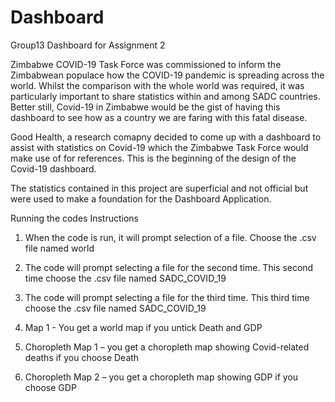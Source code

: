 # Dashboard
Group13 Dashboard for Assignment 2


Zimbabwe COVID-19 Task Force was commissioned to inform the Zimbabwean populace  how the COVID-19 pandemic is spreading across the world. Whilst the comparison with the whole world was required, it was particularly important to share statistics within and among SADC countries. Better still, Covid-19 in Zimbabwe would be the gist of having this dashboard to see how as a country we are faring with this fatal disease. 
        
Good Health, a research comapny decided to come up with a dashboard to assist with statistics on Covid-19 which the Zimbabwe Task Force would make use of for references. This is the beginning of the design of the Covid-19 dashboard.

The statistics contained in this project are superficial and not official but were used to make a foundation for the Dashboard Application.

Running the codes 
Instructions 

1. When the code is run, it will prompt selection of a file. Choose the .csv file named world

2. The code will prompt selecting a file for the second time. This second time choose the .csv file named SADC_COVID_19 
 
3. The code will prompt selecting a file for the third time. This third time choose the .csv file named SADC_COVID_19 

4. Map 1 - You get a world map if you untick Death and GDP

5. Choropleth Map 1 – you get a choropleth map showing Covid-related deaths if you choose Death

6. Choropleth Map 2 – you get a choropleth map showing GDP  if you choose GDP

